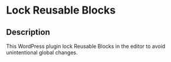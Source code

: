 # Lock Reusable Blocks

## Description 

This WordPress plugin lock Reusable Blocks in the editor to avoid unintentional global changes.